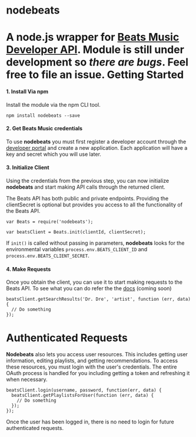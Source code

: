 nodebeats
======
A node.js wrapper for [Beats Music Developer API](https://developer.beatsmusic.com/). Module is still under development so *there are bugs*. Feel free to file an issue.
Getting Started
======
#### 1. Install Via npm

Install the module via the npm CLI tool.

```
npm install nodebeats --save
```

#### 2. Get Beats Music credentials

To use **nodebeats** you must first register a developer account through the [developer portal](https://developer.beatsmusic.com/) and create a new application. Each application will have a key and secret which you will use later.

#### 3. Initialize Client

Using the credentials from the previous step, you can now initialize **nodebeats** and start making API calls through the returned client.

The Beats API has both public and private endpoints. Providing the clientSecret is optional but provides you access to all the functionality of the Beats API.
```
var Beats = require('nodebeats');

var beatsClient = Beats.init(clientId, clientSecret);
```
If `init()` is called without passing in parameters, **nodebeats** looks for the environmental variables `process.env.BEATS_CLIENT_ID` and `process.env.BEATS_CLIENT_SECRET`.

#### 4. Make Requests

Once you obtain the client, you can use it to start making requests to the Beats API. To see what you can do refer the the [docs](#) (coming soon)

```
beatsClient.getSearchResults('Dr. Dre', 'artist', function (err, data) {
  // Do something
});
```

Authenticated Requests
======
**Nodebeats** also lets you access user resources. This includes getting user information, editing playlists, and getting recommendations. To access these resources, you must login with the user's credentials. The entire OAuth process is handled for you including getting a token and refreshing it when necessary.

```
beatsClient.login(username, password, function(err, data) {
  beatsClient.getPlaylistsForUser(function (err, data) {
    // Do something
  });
});
```

Once the user has been logged in, there is no need to login for future authenticated requests.
